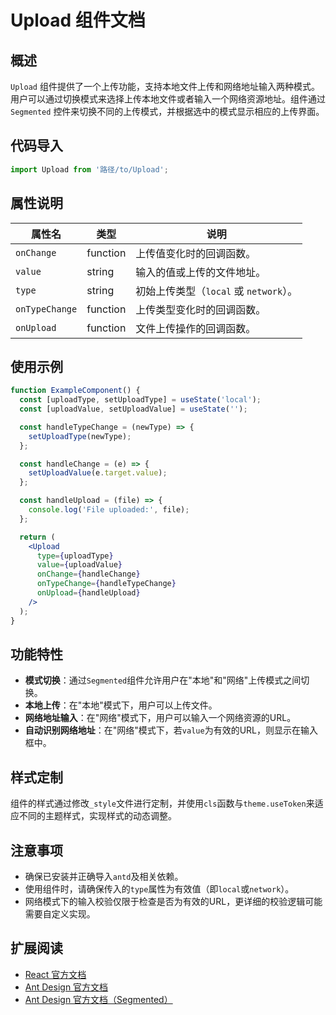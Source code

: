 # Upload 组件文档

## 概述

`Upload`
组件提供了一个上传功能，支持本地文件上传和网络地址输入两种模式。用户可以通过切换模式来选择上传本地文件或者输入一个网络资源地址。组件通过`Segmented`
控件来切换不同的上传模式，并根据选中的模式显示相应的上传界面。

## 代码导入

```javascript
import Upload from '路径/to/Upload';
```

## 属性说明

| 属性名            | 类型       | 说明                           |
|----------------|----------|------------------------------|
| `onChange`     | function | 上传值变化时的回调函数。                 |
| `value`        | string   | 输入的值或上传的文件地址。                |
| `type`         | string   | 初始上传类型（`local` 或 `network`）。 |
| `onTypeChange` | function | 上传类型变化时的回调函数。                |
| `onUpload`     | function | 文件上传操作的回调函数。                 |

## 使用示例

```jsx
function ExampleComponent() {
  const [uploadType, setUploadType] = useState('local');
  const [uploadValue, setUploadValue] = useState('');

  const handleTypeChange = (newType) => {
    setUploadType(newType);
  };

  const handleChange = (e) => {
    setUploadValue(e.target.value);
  };

  const handleUpload = (file) => {
    console.log('File uploaded:', file);
  };

  return (
    <Upload
      type={uploadType}
      value={uploadValue}
      onChange={handleChange}
      onTypeChange={handleTypeChange}
      onUpload={handleUpload}
    />
  );
}
```

## 功能特性

- **模式切换**：通过`Segmented`组件允许用户在"本地"和"网络"上传模式之间切换。
- **本地上传**：在"本地"模式下，用户可以上传文件。
- **网络地址输入**：在"网络"模式下，用户可以输入一个网络资源的URL。
- **自动识别网络地址**：在"网络"模式下，若`value`为有效的URL，则显示在输入框中。

## 样式定制

组件的样式通过修改`_style`文件进行定制，并使用`cls`函数与`theme.useToken`来适应不同的主题样式，实现样式的动态调整。

## 注意事项

- 确保已安装并正确导入`antd`及相关依赖。
- 使用组件时，请确保传入的`type`属性为有效值（即`local`或`network`）。
- 网络模式下的输入校验仅限于检查是否为有效的URL，更详细的校验逻辑可能需要自定义实现。

## 扩展阅读

- [React 官方文档](https://reactjs.org/)
- [Ant Design 官方文档](https://ant.design/components/input-cn/)
- [Ant Design 官方文档（Segmented）](https://ant.design/components/segmented-cn/)
